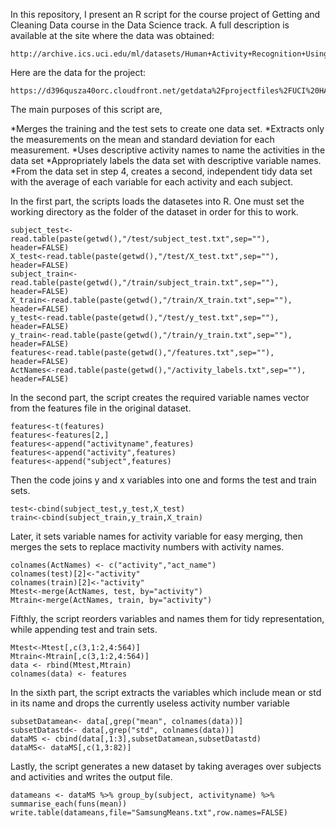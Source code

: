 In  this repository, I present an R script for the course project of Getting and Cleaning Data course in the Data Science track.
A full description is available at the site where the data was obtained: 

    http://archive.ics.uci.edu/ml/datasets/Human+Activity+Recognition+Using+Smartphones 

Here are the data for the project: 

    https://d396qusza40orc.cloudfront.net/getdata%2Fprojectfiles%2FUCI%20HAR%20Dataset.zip 

The main purposes of this script are, 

*Merges the training and the test sets to create one data set.
*Extracts only the measurements on the mean and standard deviation for each measurement. 
*Uses descriptive activity names to name the activities in the data set
*Appropriately labels the data set with descriptive variable names. 
*From the data set in step 4, creates a second, independent tidy data set with the average 
of each variable for each activity and each subject.

In the first part, the scripts loads the datasetes into R. One must set the working directory as the folder
of the dataset in order for this to work. 

    subject_test<-read.table(paste(getwd(),"/test/subject_test.txt",sep=""), header=FALSE)
    X_test<-read.table(paste(getwd(),"/test/X_test.txt",sep=""), header=FALSE)
    subject_train<-read.table(paste(getwd(),"/train/subject_train.txt",sep=""), header=FALSE)
    X_train<-read.table(paste(getwd(),"/train/X_train.txt",sep=""), header=FALSE)
    y_test<-read.table(paste(getwd(),"/test/y_test.txt",sep=""), header=FALSE)
    y_train<-read.table(paste(getwd(),"/train/y_train.txt",sep=""), header=FALSE)
    features<-read.table(paste(getwd(),"/features.txt",sep=""), header=FALSE)
    ActNames<-read.table(paste(getwd(),"/activity_labels.txt",sep=""), header=FALSE)


In the second part, the script creates the required variable names vector from the features file in the original dataset.

    features<-t(features)
    features<-features[2,]
    features<-append("activityname",features)
    features<-append("activity",features)
    features<-append("subject",features) 

Then the code joins y and x variables into one and forms the test and train sets.


    test<-cbind(subject_test,y_test,X_test)
    train<-cbind(subject_train,y_train,X_train)

Later, it sets variable names for activity variable for easy merging, then merges the sets to replace mactivity numbers
with activity names.

    colnames(ActNames) <- c("activity","act_name")
    colnames(test)[2]<-"activity"
    colnames(train)[2]<-"activity"
    Mtest<-merge(ActNames, test, by="activity")
    Mtrain<-merge(ActNames, train, by="activity")

Fifthly, the script reorders variables and names them for tidy representation, while appending test and train sets.

    Mtest<-Mtest[,c(3,1:2,4:564)]
    Mtrain<-Mtrain[,c(3,1:2,4:564)]
    data <- rbind(Mtest,Mtrain)
    colnames(data) <- features

In the sixth part, the script extracts the variables which include mean or std in its name and drops the 
currently useless activity number variable

    subsetDatamean<- data[,grep("mean", colnames(data))] 
    subsetDatastd<- data[,grep("std", colnames(data))]
    dataMS <- cbind(data[,1:3],subsetDatamean,subsetDatastd)
    dataMS<- dataMS[,c(1,3:82)]

Lastly, the script generates a new dataset by taking averages over subjects and activities and writes the output file.

    datameans <- dataMS %>% group_by(subject, activityname) %>%   summarise_each(funs(mean))
    write.table(datameans,file="SamsungMeans.txt",row.names=FALSE)

